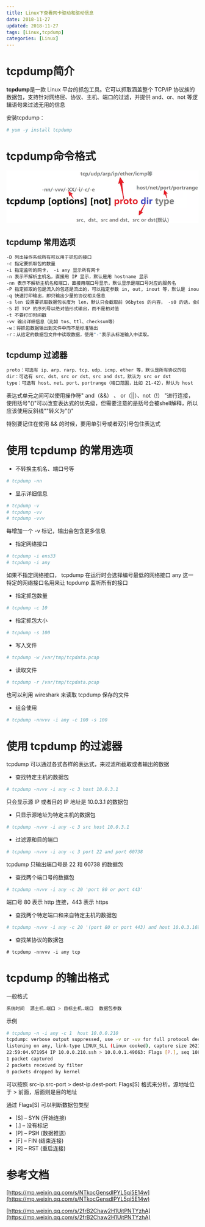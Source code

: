```yaml
---
title: Linux下查看网卡驱动和驱动信息
date: 2018-11-27
updated: 2018-11-27
tags: [Linux,tcpdump]
categories: [Linux]
---
```


# tcpdump简介

**tcpdump**是一款 Linux 平台的抓包工具。它可以抓取涵盖整个 TCP/IP 协议族的数据包，支持针对网络层、协议、主机、端口的过滤，并提供 and、or、not 等逻辑语句来过滤无用的信息

安装tcpdump：

```bash
# yum -y install tcpdump
```

<!-- more -->

# tcpdump命令格式

![图片](https://raw.githubusercontent.com/geekspeng/geekspeng.github.io/develop/source/images/A4u40kTQQ2stkARg.png!thumbnail)

## tcpdump 常用选项

```bash
-D 列出操作系统所有可以用于抓包的接口
-c 指定要抓取包的数量
-i 指定监听的网卡， -i any 显示所有网卡
-n 表示不解析主机名，直接用 IP 显示，默认是用 hostname 显示
-nn 表示不解析主机名和端口，直接用端口号显示，默认显示是端口号对应的服务名
-P 指定抓取的包是流入的包还是流出的，可以指定参数 in, out, inout 等，默认是 inout
-q 快速打印输出，即只输出少量的协议相关信息
-s len 设置要抓取数据包长度为 len，默认只会截取前 96bytes 的内容， -s0 的话，会截取全部内容。
-S 将 TCP 的序列号以绝对值形式输出，而不是相对值
-t 不要打印时间戳
-vv 输出详细信息（比如 tos、ttl、checksum等）
-w：将抓包数据输出到文件中而不是标准输出
-r：从给定的数据包文件中读取数据，使用"-"表示从标准输入中读取。
```
## tcpdump 过滤器

```bash
proto：可选有 ip、arp、rarp、tcp、udp、icmp、ether 等，默认是所有协议的包
dir：可选有 src、dst、src or dst、src and dst，默认为 src or dst
type：可选有 host、net、port、portrange（端口范围，比如 21-42），默认为 host
```
表达式单元之间可以使用操作符" and（&&） 、 or（||）、not（!） "进行连接，使用括号"()"可以改变表达式的优先级，但需要注意的是括号会被shell解释，所以应该使用反斜线""转义为"()"

特别要记住在使用 && 的时候，要用单引号或者双引号包住表达式

# 使用 tcpdump 的常用选项

* 不转换主机名、端口号等
```bash
# tcpdump -nn
```
* 显示详细信息
```bash
# tcpdump -v
# tcpdump -vv
# tcpdump -vvv
```
每增加一个 -v 标记，输出会包含更多信息
* 指定网络接口
```bash
# tcpdump -i ens33
# tcpdump -i any
```
如果不指定网络接口， tcpdump 在运行时会选择编号最低的网络接口
any 这一特定的网络接口名用来让 tcpdump 监听所有的接口

* 指定抓包数量
```bash
# tcpdump -c 10
```
* 指定抓包大小
```bash
# tcpdump -s 100
```
* 写入文件
```bash
# tcpdump -w /var/tmp/tcpdata.pcap
```
* 读取文件
```bash
# tcpdump -r /var/tmp/tcpdata.pcap
```
也可以利用 wireshark 来读取 tcpdump 保存的文件
* 组合使用
```bash
# tcpdump -nnvvv -i any -c 100 -s 100
```
# 使用 tcpdump 的过滤器

tcpdump 可以通过各式各样的表达式，来过滤所截取或者输出的数据

* 查找特定主机的数据包
```bash
# tcpdump -nvvv -i any -c 3 host 10.0.3.1
```
只会显示源 IP 或者目的 IP 地址是 10.0.3.1 的数据包
* 只显示源地址为特定主机的数据包
```bash
# tcpdump -nvvv -i any -c 3 src host 10.0.3.1
```
* 过滤源和目的端口
```bash
# tcpdump -nvvv -i any -c 3 port 22 and port 60738
```
tcpdump 只输出端口号是 22 和 60738 的数据包
* 查找两个端口号的数据包
```bash
# tcpdump -nvvv -i any -c 20 'port 80 or port 443'
```
端口号 80 表示 http 连接，443 表示 https
* 查找两个特定端口和来自特定主机的数据包
```bash
# tcpdump -nvvv -i any -c 20 '(port 80 or port 443) and host 10.0.3.169'
```
* 查找某协议的数据包
```
# tcpdump -nnvvv -i any tcp
```
# tcpdump 的输出格式

一般格式

```bash
系统时间  源主机.端口 > 目标主机.端口  数据包参数
```
示例

```bash
# tcpdump -n -i any -c 1  host 10.0.0.210
tcpdump: verbose output suppressed, use -v or -vv for full protocol decode
listening on any, link-type LINUX_SLL (Linux cooked), capture size 262144 bytes
22:59:04.971954 IP 10.0.0.210.ssh > 10.0.0.1.49663: Flags [P.], seq 1081757770:1081757982, ack 3080549455, win 274, length 212
1 packet captured
2 packets received by filter
0 packets dropped by kernel
```
可以按照 src-ip.src-port > dest-ip.dest-port: Flags[S] 格式来分析。源地址位于 > 前面，后面则是目的地址

通过 Flags[S] 可以判断数据包类型

* [S] – SYN (开始连接)
* [.] – 没有标记
* [P] – PSH (数据推送)
* [F] – FIN (结束连接)
* [R] – RST (重启连接)
# 参考文档

[https://mp.weixin.qq.com/s/NTkocGensdIPYL5qi5E14w](https://mp.weixin.qq.com/s/NTkocGensdIPYL5qi5E14w)

[https://mp.weixin.qq.com/s/2frB2Chaw2H1UitPNTYzhA](https://mp.weixin.qq.com/s/2frB2Chaw2H1UitPNTYzhA)


